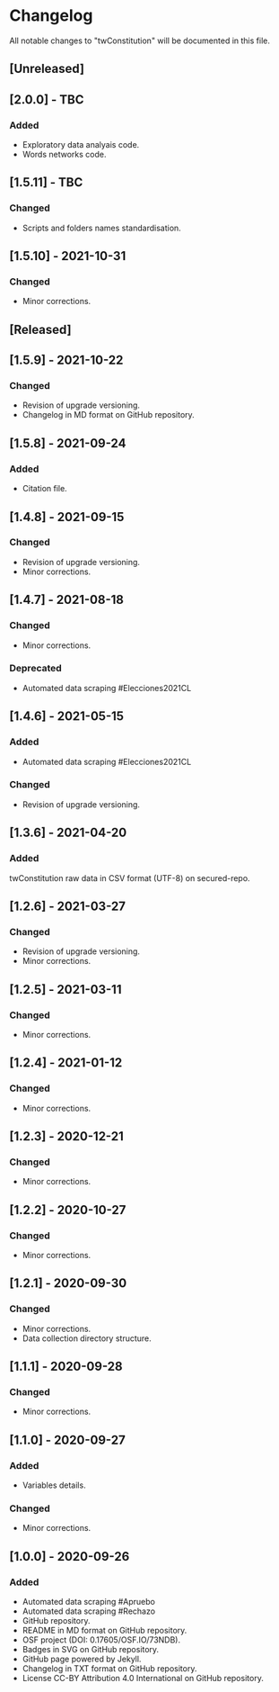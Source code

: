 # Changelog
All notable changes to "twConstitution" will be documented in this file.

## [Unreleased]

## [2.0.0] - TBC
### Added
- Exploratory data analyais code.
- Words networks code.

## [1.5.11] - TBC
### Changed
- Scripts and folders names standardisation.

## [1.5.10] - 2021-10-31
### Changed
- Minor corrections.

## [Released]

## [1.5.9] - 2021-10-22
### Changed
- Revision of upgrade versioning.
- Changelog in MD format on GitHub repository.

## [1.5.8] - 2021-09-24
### Added
- Citation file.

## [1.4.8] - 2021-09-15
### Changed
- Revision of upgrade versioning.
- Minor corrections.

## [1.4.7] - 2021-08-18
### Changed
- Minor corrections.
### Deprecated
- Automated data scraping #Elecciones2021CL

## [1.4.6] - 2021-05-15
### Added
- Automated data scraping #Elecciones2021CL
### Changed
- Revision of upgrade versioning.

## [1.3.6] - 2021-04-20
### Added
twConstitution raw data in CSV format (UTF-8) on secured-repo.

## [1.2.6] - 2021-03-27
### Changed
- Revision of upgrade versioning.
- Minor corrections.

## [1.2.5] - 2021-03-11
### Changed
- Minor corrections.

## [1.2.4] - 2021-01-12
### Changed
- Minor corrections.

## [1.2.3] - 2020-12-21
### Changed
- Minor corrections.

## [1.2.2] - 2020-10-27
### Changed
- Minor corrections.

## [1.2.1] - 2020-09-30
### Changed
- Minor corrections.
- Data collection directory structure.

## [1.1.1] - 2020-09-28
### Changed
- Minor corrections.

## [1.1.0] - 2020-09-27
### Added
- Variables details.
### Changed
- Minor corrections.

## [1.0.0] - 2020-09-26
### Added
- Automated data scraping #Apruebo
- Automated data scraping #Rechazo
- GitHub repository.
- README in MD format on GitHub repository.
- OSF project (DOI: 0.17605/OSF.IO/73NDB).
- Badges in SVG on GitHub repository.
- GitHub page powered by Jekyll.
- Changelog in TXT format on GitHub repository.
- License CC-BY Attribution 4.0 International on GitHub repository.